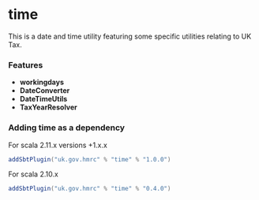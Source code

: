time
====

This is a date and time utility featuring some specific utilities relating to UK Tax.

### Features
* **workingdays**
* **DateConverter**
* **DateTimeUtils**
* **TaxYearResolver**

### Adding time as a dependency

For scala 2.11.x versions +1.x.x
```scala
addSbtPlugin("uk.gov.hmrc" % "time" % "1.0.0")
```

For scala 2.10.x
```scala
addSbtPlugin("uk.gov.hmrc" % "time" % "0.4.0")
```
